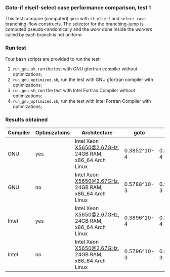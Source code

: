 ### Goto-if elseif-select case performance comparison, test 1

This test compare (computed) `goto` with `if elseif` and `select case` branching-flow constructs. The selector for the branching-jump is computed pseudo-randomically and the *work* done inside the *workers* called by each branch is not uniform.

### Run test

Four bash scripts are provided to run the test:

1. `run_gnu.sh`, run the test with GNU gfortran compiler without optimizations;
2. `run_gnu_optimized.sh`, run the test with GNU gfortran compiler with optimizations;
3. `run_gnu.sh`, run the test with Intel Fortran Compiler without optimizations;
4. `run_gnu_optimized.sh`, run the test with Intel Fortran Compiler with optimizations;

### Results obtained

|Compiler|Optimizations|Architecture                                         | goto      | if elseif | select case |
|--------|-------------|-----------------------------------------------------|-----------|-----------|-------------|
| GNU    |   yes       |Intel Xeon X5650@2.67GHz, 24GB RAM, x86_64 Arch Linux|0.3852^10-4|0.3856^10-4| 0.3857^10-4 |
| GNU    |   no        |Intel Xeon X5650@2.67GHz, 24GB RAM, x86_64 Arch Linux|0.5788^10-3|0.5778^10-3| 0.5783^10-3 |
| Intel  |   yes       |Intel Xeon X5650@2.67GHz, 24GB RAM, x86_64 Arch Linux|0.3896^10-4|0.3913^10-4| 0.3905^10-4 |
| Intel  |   no        |Intel Xeon X5650@2.67GHz, 24GB RAM, x86_64 Arch Linux|0.5796^10-3|0.5785^10-3| 0.5810^10-3 |
